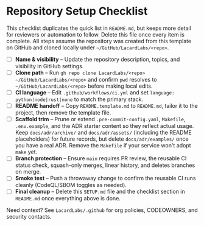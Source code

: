 # Repository Setup Checklist

This checklist duplicates the quick list in `README.md`, but keeps more detail for reviewers or automation to follow. Delete this file once every item is complete. All steps assume the repository was created from this template on GitHub and cloned locally under `~/GitHub/LacardLabs/<repo>`.

- [ ] **Name & visibility** – Update the repository description, topics, and visibility in GitHub settings.
- [ ] **Clone path** – Run `gh repo clone LacardLabs/<repo> ~/GitHub/LacardLabs/<repo>` and confirm `pwd` resolves to `~/GitHub/LacardLabs/<repo>` before making local edits.
- [ ] **CI language** – Edit `.github/workflows/ci.yml` and set `language: python|node|rust|none` to match the primary stack.
- [ ] **README handoff** – Copy `README.template.md` to `README.md`, tailor it to the project, then remove the template file.
- [ ] **Scaffold trim** – Prune or extend `.pre-commit-config.yaml`, `Makefile`, `.env.example`, and the ADR starter content so they reflect actual usage. Keep `docs/adr/archive/` and `docs/adr/assets/` (including the README placeholders) for future records, but delete `docs/adr/examples/` once you have a real ADR. Remove the `Makefile` if your service won't adopt `make` yet.
- [ ] **Branch protection** – Ensure `main` requires PR review, the reusable CI status check, squash-only merges, linear history, and deletes branches on merge.
- [ ] **Smoke test** – Push a throwaway change to confirm the reusable CI runs cleanly (CodeQL/SBOM toggles as needed).
- [ ] **Final cleanup** – Delete this `SETUP.md` file and the checklist section in `README.md` once everything above is done.

Need context? See `LacardLabs/.github` for org policies, CODEOWNERS, and security contacts.
